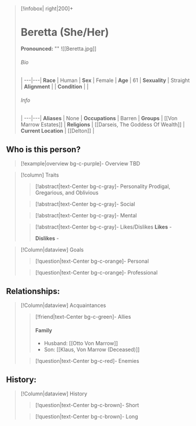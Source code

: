 > [!infobox| right|200]+
> # Beretta (She/Her)
> **Pronounced:**  ""
> ![[Beretta.jpg]]
> ###### Bio
>  |
> ---|---|
> **Race** | Human |
> **Sex** | Female |
> **Age** | 61 |
> **Sexuality** | Straight |
> **Alignment** |  |
> **Condition** |  |
> ###### Info
>  |
> ---|---|
> **Aliases** | None |
> **Occupations** | Barren |
> **Groups** | [[Von Marrow Estates]]  |
> **Religions** | [[Darseis, The Goddess Of Wealth]]  |
> **Current Location** | [[Delton]]  |

## Who is this person?
> [!example|overview bg-c-purple]- Overview 
> TBD


> [!column] Traits
>> [!abstract|text-Center bg-c-gray]- Personality
>> Prodigal, Gregarious, and Oblivious
>
>
>> [!abstract|text-Center bg-c-gray]- Social
>> 
>
>
>> [!abstract|text-Center bg-c-gray]- Mental
>> 
>
>
>> [!abstract|text-Center bg-c-gray]- Likes/Dislikes
>> **Likes** - 
>>  
>> **Dislikes** - 


> [!Column|dataview] Goals
>> [!question|text-Center bg-c-orange]- Personal
>>  
>
>
>> [!question|text-Center bg-c-orange]- Professional
>>  
>


## Relationships:

> [!Column|dataview] Acquaintances
>> [!friend|text-Center bg-c-green]- Allies
>>   #### Family
>>   - Husband: [[Otto Von Marrow]] 
>>   - Son: [[Klaus, Von Marrow (Deceased)]] 
>
>
>> [!question|text-Center bg-c-red]- Enemies
>>   
>

## History:
> [!Column|dataview] History
>> [!question|text-Center bg-c-brown]- Short
>>   
>
>
>> [!question|text-Center bg-c-brown]- Long
>>   

